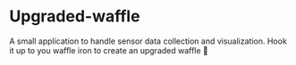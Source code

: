 # Upgraded-waffle

A small application to handle sensor data collection and visualization. Hook it up to you waffle iron to create an upgraded waffle :rocket: